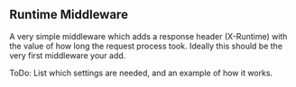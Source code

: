 Runtime Middleware
------------------

A very simple middleware which adds a response header (X-Runtime) with the value of how long the request process took. Ideally this should be the very first middleware your add.

ToDo: List which settings are needed, and an example of how it works.
